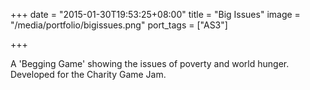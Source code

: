 +++
date = "2015-01-30T19:53:25+08:00"
title = "Big Issues"
image = "/media/portfolio/bigissues.png"
port_tags = ["AS3"]

+++

A 'Begging Game' showing the issues of poverty and world hunger. Developed for the Charity Game Jam.
